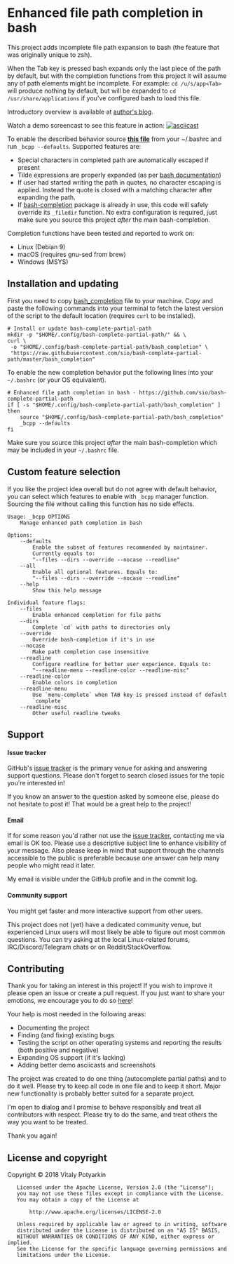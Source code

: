 # Enhanced file path completion in bash

This project adds incomplete file path expansion to bash (the feature that was
originally unique to zsh).

When the Tab key is pressed bash expands only the last piece of the path by
default, but with the completion functions from this project it will assume any
of path elements might be incomplete. For example: `cd /u/s/app<Tab>` will
produce nothing by default, but will be expanded to `cd /usr/share/applications`
if you've configured bash to load this file.

Introductory overview is available at
[author's blog](https://potyarkin.ml/posts/2018/enhanced-file-path-completion-in-bash-like-in-zsh/).

Watch a demo screencast to see this feature in action:
[![asciicast](https://asciinema.org/a/0zhzOYbkF22pWLmbx1RHCYyqQ.png)](https://asciinema.org/a/0zhzOYbkF22pWLmbx1RHCYyqQ)

To enable the described behavior source [**this file**][main] from your
~/.bashrc and run `_bcpp --defaults`. Supported features are:

- Special characters in completed path are automatically escaped if present
- Tilde expressions are properly expanded (as per [bash documentation])
- If user had started writing the path in quotes, no character escaping is
  applied. Instead the quote is closed with a matching character after expanding
  the path.
- If [bash-completion] package is already in use, this code will safely override
  its `_filedir` function. No extra configuration is required, just make sure
  you source this project *after* the main bash-completion.

Completion functions have been tested and reported to work on:

- Linux (Debian 9)
- macOS (requires gnu-sed from brew)
- Windows (MSYS)


## Installation and updating

First you need to copy [bash_completion][main] file to your machine.  Copy and
paste the following commands into your terminal to fetch the latest version of
the script to the default location (requires `curl` to be installed).

```shell
# Install or update bash-complete-partial-path
mkdir -p "$HOME/.config/bash-complete-partial-path/" && \
curl \
 -o "$HOME/.config/bash-complete-partial-path/bash_completion" \
 "https://raw.githubusercontent.com/sio/bash-complete-partial-path/master/bash_completion"
```

To enable the new completion behavior put the following lines into your
`~/.bashrc` (or your OS equivalent).

```shell
# Enhanced file path completion in bash - https://github.com/sio/bash-complete-partial-path
if [ -s "$HOME/.config/bash-complete-partial-path/bash_completion" ]
then
    source "$HOME/.config/bash-complete-partial-path/bash_completion"
    _bcpp --defaults
fi
```

Make sure you source this project *after* the main bash-completion which may be
included in your  `~/.bashrc` file.

## Custom feature selection

If you like the project idea overall but do not agree with default behavior,
you can select which features to enable with `_bcpp` manager function. Sourcing
the file without calling this function has no side effects.

```
Usage: _bcpp OPTIONS
    Manage enhanced path completion in bash

Options:
    --defaults
        Enable the subset of features recommended by maintainer.
        Currently equals to:
        "--files --dirs --override --nocase --readline"
    --all
        Enable all optional features. Equals to:
        "--files --dirs --override --nocase --readline"
    --help
        Show this help message

Individual feature flags:
    --files
        Enable enhanced completion for file paths
    --dirs
        Complete `cd` with paths to directories only
    --override
        Override bash-completion if it's in use
    --nocase
        Make path completion case insensitive
    --readline
        Configure readline for better user experience. Equals to:
        "--readline-menu --readline-color --readline-misc"
    --readline-color
        Enable colors in completion
    --readline-menu
        Use `menu-complete` when TAB key is pressed instead of default
        `complete`
    --readline-misc
        Other useful readline tweaks
```


## Support

#### Issue tracker

GitHub's [issue tracker] is the primary venue for asking and answering support
questions. Please don't forget to search closed issues for the topic you're
interested in!

If you know an answer to the question asked by someone else, please do not
hesitate to post it! That would be a great help to the project!

#### Email

If for some reason you'd rather not use the [issue tracker], contacting me via
email is OK too. Please use a descriptive subject line to enhance visibility
of your message. Also please keep in mind that support through the channels
accessible to the public is preferable because one answer can help many people
who might read it later.

My email is visible under the GitHub profile and in the commit log.

#### Community support

You might get faster and more interactive support from other users.

This project does not (yet) have a dedicated community venue, but experienced
Linux users will most likely be able to figure out most common questions. You
can try asking at the local Linux-related forums, IRC/Discord/Telegram chats
or on Reddit/StackOverflow.


## Contributing

Thank you for taking an interest in this project! If you wish to improve it
please open an issue or create a pull request.
If you just want to share your emotions, we encourage you to do so
[here](https://github.com/sio/bash-complete-partial-path/issues/6)!

Your help is most needed in the following areas:

- Documenting the project
- Finding (and fixing) existing bugs
- Testing the script on other operating systems and reporting the results (both
  positive and negative)
- Expanding OS support (if it's lacking)
- Adding better demo asciicasts and screenshots

The project was created to do one thing (autocomplete partial paths) and to do
it well. Please try to keep all code in one file and to keep it short. Major new
functionality is probably better suited for a separate project.

I'm open to dialog and I promise to behave responsibly and treat all
contributors with respect. Please try to do the same, and treat others the way
you want to be treated.

Thank you again!


## License and copyright

Copyright © 2018 Vitaly Potyarkin

```
   Licensed under the Apache License, Version 2.0 (the "License");
   you may not use these files except in compliance with the License.
   You may obtain a copy of the License at

       http://www.apache.org/licenses/LICENSE-2.0

   Unless required by applicable law or agreed to in writing, software
   distributed under the License is distributed on an "AS IS" BASIS,
   WITHOUT WARRANTIES OR CONDITIONS OF ANY KIND, either express or implied.
   See the License for the specific language governing permissions and
   limitations under the License.
```

[bash-completion]: https://salsa.debian.org/debian/bash-completion
[bash documentation]: https://www.gnu.org/software/bash/manual/html_node/Tilde-Expansion.html
[main]: bash_completion
[issue tracker]: https://github.com/sio/bash-complete-partial-path/issues
